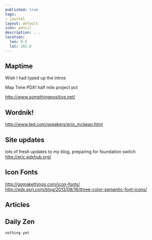 ```yaml
---
published: true
tags:
- journal
layout: default
icon: pencil
description: ...
location:
  lon: 0.5
  lat: 102.0
---
```


## Maptime

Wish I had typed up the intros

Map Time PDX!
half mile project pct

http://www.somethingpositive.net/

## Wordnik!

http://www.ted.com/speakers/erin_mckean.html

## Site updates

lots of fresh updates to my blog, preparing for foundation switch http://eric.pdxhub.org/

## Icon Fonts

http://gomakethings.com/icon-fonts/
http://pdx.esri.com/blog/2013/08/16/three-color-semantic-font-icons/

## Articles

## Daily Zen

    nothing yet
